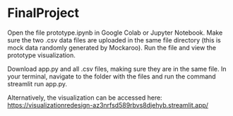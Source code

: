 # FinalProject

Open the file prototype.ipynb in Google Colab or Jupyter Notebook. Make sure the two .csv data files are uploaded in the same file directory (this is mock data randomly generated by Mockaroo). Run the file and view the prototype visualization.

Download app.py and all .csv files, making sure they are in the same file. In your terminal, navigate to the folder with the files and run the command streamlit run app.py.

Alternatively, the visualization can be accessed here: https://visualizationredesign-az3nrfsd589rbvs8djehyb.streamlit.app/

